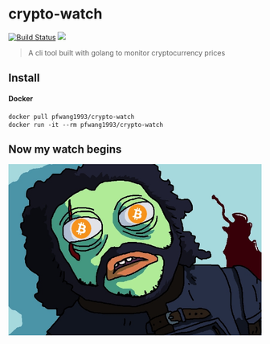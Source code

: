 # crypto-watch

[![Build Status](https://travis-ci.com/PengfeiWangWZ/crypto-watch.svg?branch=master)](https://travis-ci.com/PengfeiWangWZ/crypto-watch)
[![](https://images.microbadger.com/badges/image/pfwang1993/crypto-watch.svg)](https://microbadger.com/images/pfwang1993/crypto-watch)

> A cli tool built with golang to monitor cryptocurrency prices

## Install

#### Docker

```shell
docker pull pfwang1993/crypto-watch
docker run -it --rm pfwang1993/crypto-watch
```

## Now my watch begins

![](https://github.com/PengfeiWangWZ/crypto-watch/blob/master/asset/crypto-watch.jpg)
